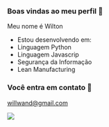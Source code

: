 ### Boas vindas ao meu perfil 💙

Meu nome é Wilton
- Estou desenvolvendo em:
 - Linguagem  Python
 - Linguagem Javascrip
 - Segurança da Informação
 - Lean Manufacturing

### Você entra em contato 📧 

willwand@gmail.com

![](https://media.tenor.com/FUPAM32pcXEAAAAM/waves.gif)

<!---
Wilton-Cabral/Wilton-Cabral is a ✨ special ✨ repository because its `README.md` (this file) appears on your GitHub profile.
You can click the Preview link to take a look at your changes.
--->
